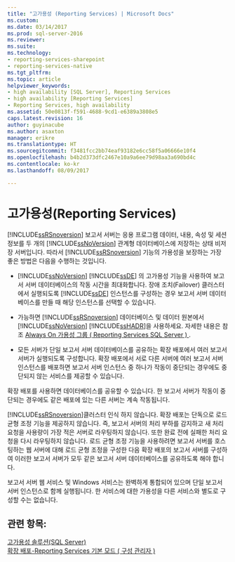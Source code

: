 ```yaml
---
title: "고가용성 (Reporting Services) | Microsoft Docs"
ms.custom: 
ms.date: 03/14/2017
ms.prod: sql-server-2016
ms.reviewer: 
ms.suite: 
ms.technology:
- reporting-services-sharepoint
- reporting-services-native
ms.tgt_pltfrm: 
ms.topic: article
helpviewer_keywords:
- high availability [SQL Server], Reporting Services
- high availability [Reporting Services]
- Reporting Services, high availability
ms.assetid: 50e0813f-f591-4688-9cd1-e6389a3808e5
caps.latest.revision: 16
author: guyinacube
ms.author: asaxton
manager: erikre
ms.translationtype: HT
ms.sourcegitcommit: f3481fcc2bb74eaf93182e6cc58f5a06666e10f4
ms.openlocfilehash: b4b2d373dfc2467e10a9a6ee79d98aa3a690bd4c
ms.contentlocale: ko-kr
ms.lasthandoff: 08/09/2017

---
```

# <a name="high-availability-reporting-services"></a>고가용성(Reporting Services)
  [!INCLUDE[ssRSnoversion](../../includes/ssrsnoversion-md.md)] 보고서 서버는 응용 프로그램 데이터, 내용, 속성 및 세션 정보를 두 개의 [!INCLUDE[ssNoVersion](../../includes/ssnoversion-md.md)] 관계형 데이터베이스에 저장하는 상태 비저장 서버입니다. 따라서 [!INCLUDE[ssRSnoversion](../../includes/ssrsnoversion-md.md)] 기능의 가용성을 보장하는 가장 좋은 방법은 다음을 수행하는 것입니다.  
  
-   [!INCLUDE[ssNoVersion](../../includes/ssnoversion-md.md)] [!INCLUDE[ssDE](../../includes/ssde-md.md)] 의 고가용성 기능을 사용하여 보고서 서버 데이터베이스의 작동 시간을 최대화합니다. 장애 조치(Failover) 클러스터에서 실행되도록 [!INCLUDE[ssDE](../../includes/ssde-md.md)] 인스턴스를 구성하는 경우 보고서 서버 데이터베이스를 만들 때 해당 인스턴스를 선택할 수 있습니다.  
  
-   가능하면 [!INCLUDE[ssRSnoversion](../../includes/ssrsnoversion-md.md)] 데이터베이스 및 데이터 원본에서 [!INCLUDE[ssNoVersion](../../includes/ssnoversion-md.md)] [!INCLUDE[ssHADR](../../includes/sshadr-md.md)]을 사용하세요. 자세한 내용은 참조 [Always On 가용성 그룹 &#40; Reporting Services SQL Server &#41; ](../../database-engine/availability-groups/windows/reporting-services-with-always-on-availability-groups-sql-server.md).  
  
-   모든 서버가 단일 보고서 서버 데이터베이스를 공유하는 확장 배포에서 여러 보고서 서버가 실행되도록 구성합니다. 확장 배포에서 서로 다른 서버에 여러 보고서 서버 인스턴스를 배포하면 보고서 서버 인스턴스 중 하나가 작동이 중단되는 경우에도 중단되지 않는 서비스를 제공할 수 있습니다.  
  
 확장 배포를 사용하면 데이터베이스를 공유할 수 있습니다. 한 보고서 서버가 작동이 중단되는 경우에도 같은 배포에 있는 다른 서버는 계속 작동됩니다.  
  
 [!INCLUDE[ssRSnoversion](../../includes/ssrsnoversion-md.md)]클러스터 인식 하지 않습니다. 확장 배포는 단독으로 로드 균형 조정 기능을 제공하지 않습니다. 즉, 보고서 서버의 처리 부하를 감지하고 새 처리 요청을 사용량이 가장 적은 서버로 라우팅하지 않습니다. 또한 완료 전에 실패한 처리 요청을 다시 라우팅하지 않습니다. 로드 균형 조정 기능을 사용하려면 보고서 서버를 호스팅하는 웹 서버에 대해 로드 균형 조정을 구성한 다음 확장 배포의 보고서 서버를 구성하여 이러한 보고서 서버가 모두 같은 보고서 서버 데이터베이스를 공유하도록 해야 합니다.  
  
 보고서 서버 웹 서비스 및 Windows 서비스는 완벽하게 통합되어 있으며 단일 보고서 서버 인스턴스로 함께 실행됩니다. 한 서비스에 대한 가용성을 다른 서비스와 별도로 구성할 수는 없습니다.  
  
## <a name="see-also"></a>관련 항목:  
 [고가용성 솔루션&#40;SQL Server&#41;](../../sql-server/failover-clusters/high-availability-solutions-sql-server.md)   
 [확장 배포-Reporting Services 기본 모드 &#40; 구성 관리자 &#41;](http://msdn.microsoft.com/library/4df38294-6f9d-4b40-9f03-1f01c1f0700c)  
  
  
